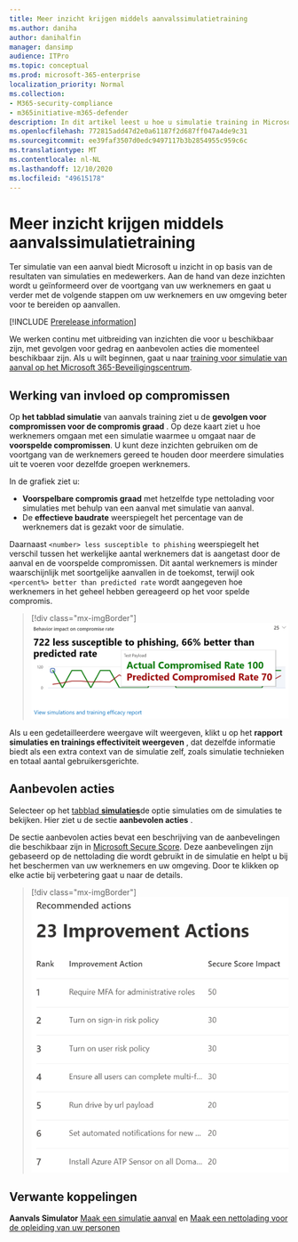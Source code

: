 ```yaml
---
title: Meer inzicht krijgen middels aanvalssimulatietraining
ms.author: daniha
author: danihalfin
manager: dansimp
audience: ITPro
ms.topic: conceptual
ms.prod: microsoft-365-enterprise
localization_priority: Normal
ms.collection:
- M365-security-compliance
- m365initiative-m365-defender
description: In dit artikel leest u hoe u simulatie training in Microsoft 365 Beveiligingscentrum van invloed zijn op medewerkers en krijgt u inzicht in de resultaten van simulatie en training.
ms.openlocfilehash: 772815add47d2e0a61187f2d687ff047a4de9c31
ms.sourcegitcommit: ee39faf3507d0edc9497117b3b2854955c959c6c
ms.translationtype: MT
ms.contentlocale: nl-NL
ms.lasthandoff: 12/10/2020
ms.locfileid: "49615178"
---
```

# <a name="gain-insights-through-attack-simulation-training"></a>Meer inzicht krijgen middels aanvalssimulatietraining

Ter simulatie van een aanval biedt Microsoft u inzicht in op basis van de resultaten van simulaties en medewerkers. Aan de hand van deze inzichten wordt u geïnformeerd over de voortgang van uw werknemers en gaat u verder met de volgende stappen om uw werknemers en uw omgeving beter voor te bereiden op aanvallen.

[!INCLUDE [Prerelease information](../includes/prerelease.md)]

We werken continu met uitbreiding van inzichten die voor u beschikbaar zijn, met gevolgen voor gedrag en aanbevolen acties die momenteel beschikbaar zijn.
Als u wilt beginnen, gaat u naar [training voor simulatie van aanval op het Microsoft 365-Beveiligingscentrum](https://security.microsoft.com/attacksimulator?viewid=overview).

## <a name="behavior-impact-on-compromise-rate"></a>Werking van invloed op compromissen

Op **het tabblad simulatie** van aanvals training ziet u de **gevolgen voor compromissen voor de compromis graad** . Op deze kaart ziet u hoe werknemers omgaan met een simulatie waarmee u omgaat naar de **voorspelde compromissen**. U kunt deze inzichten gebruiken om de voortgang van de werknemers gereed te houden door meerdere simulaties uit te voeren voor dezelfde groepen werknemers.

In de grafiek ziet u:

- **Voorspelbare compromis graad** met hetzelfde type nettolading voor simulaties met behulp van een aanval met simulatie van aanval.
- De **effectieve baudrate** weerspiegelt het percentage van de werknemers dat is gezakt voor de simulatie.

Daarnaast `<number> less susceptible to phishing` weerspiegelt het verschil tussen het werkelijke aantal werknemers dat is aangetast door de aanval en de voorspelde compromissen. Dit aantal werknemers is minder waarschijnlijk met soortgelijke aanvallen in de toekomst, terwijl ook `<percent%> better than predicted rate` wordt aangegeven hoe werknemers in het geheel hebben gereageerd op het voor spelde compromis.

> [!div class="mx-imgBorder"]
> ![Kaart voor gedrag van gedrag bij simulatie van aanvals overzicht](../../media/attack-sim-preview-behavior-impact-card.png)

Als u een gedetailleerdere weergave wilt weergeven, klikt u op het **rapport simulaties en trainings effectiviteit weergeven** , dat dezelfde informatie biedt als een extra context van de simulatie zelf, zoals simulatie technieken en totaal aantal gebruikersgerichte.

## <a name="recommended-actions"></a>Aanbevolen acties

Selecteer op het [tabblad **simulaties**](https://security.microsoft.com/attacksimulator?viewid=simulations)de optie simulaties om de simulaties te bekijken. Hier ziet u de sectie **aanbevolen acties** .

De sectie aanbevolen acties bevat een beschrijving van de aanbevelingen die beschikbaar zijn in [Microsoft Secure Score](../mtp/microsoft-secure-score.md). Deze aanbevelingen zijn gebaseerd op de nettolading die wordt gebruikt in de simulatie en helpt u bij het beschermen van uw werknemers en uw omgeving. Door te klikken op elke actie bij verbetering gaat u naar de details.

> [!div class="mx-imgBorder"]
> ![Sectie aanbevelings acties voor simulatie van aanval](../../media/attack-sim-preview-recommended-actions.png)

## <a name="related-links"></a>Verwante koppelingen

**Aanvals Simulator** [Maak een simulatie aanval](attack-simulation-training.md) en [Maak een nettolading voor de opleiding van uw personen](attack-simulation-training-payloads.md)
